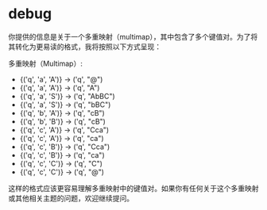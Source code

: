 # debug

你提供的信息是关于一个多重映射（multimap），其中包含了多个键值对。为了将其转化为更易读的格式，我将按照以下方式呈现：

多重映射（Multimap）:

- {('q', 'a', 'A')} -> ('q', "@")
- {('q', 'a', 'A')} -> ('q', "A")
- {('q', 'a', 'S')} -> ('q', "AbBC")
- {('q', 'a', 'S')} -> ('q', "bBC")
- {('q', 'b', 'A')} -> ('q', "cB")
- {('q', 'b', 'B')} -> ('q', "cB")
- {('q', 'c', 'A')} -> ('q', "Cca")
- {('q', 'c', 'A')} -> ('q', "ca")
- {('q', 'c', 'B')} -> ('q', "Cca")
- {('q', 'c', 'B')} -> ('q', "ca")
- {('q', 'c', 'C')} -> ('q', "C")
- {('q', 'c', 'C')} -> ('q', "@")

这样的格式应该更容易理解多重映射中的键值对。如果你有任何关于这个多重映射或其他相关主题的问题，欢迎继续提问。